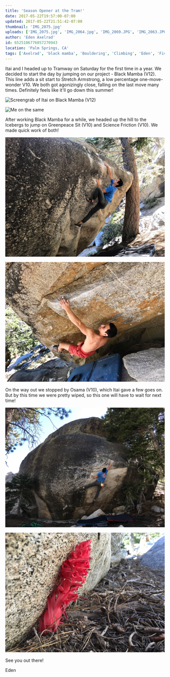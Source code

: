 ```yaml
---
title: 'Season Opener at the Tram!'
date: 2017-05-22T19:57:00-07:00
updated: 2017-05-22T21:51:42-07:00
thumbnail: 'IMG_2075.jpg'
uploads: ['IMG_2075.jpg', 'IMG_2064.jpg', 'IMG_2069.JPG', 'IMG_2063.JPG', 'IMG_2058.JPG', 'IMG_2059.JPG']
author: 'Eden Axelrad'
id: 6525106776057270943
location: 'Palm Springs, CA'
tags: ['Axelrad', 'black mamba', 'Bouldering', 'Climbing', 'Eden', 'Five', 'Five Ten', 'granite', 'Itai', 'Ten', 'Tramway']
---
```


Itai and I headed up to Tramway on Saturday for the first time in a year. We decided to start the day by jumping on our project - Black Mamba (V12). This line adds a sit start to Stretch Armstrong, a low percentage one-move-wonder V10. We both got agonizingly close, falling on the last move many times. Definitely feels like it'll go down this summer!

![Screengrab of Itai on Black Mamba (V12)](uploads/IMG_2075.jpg)

![Me on the same](uploads/IMG_2064.jpg)

After working Black Mamba for a while, we headed up the hill to the Icebergs to jump on Greenpeace Sit (V10) and Science Friction (V10). We made quick work of both!

![Itai sending Greenpeace Sit (V10)](uploads/IMG_2069.JPG)

![Me on Science Friction (V10)](uploads/IMG_2063.JPG)

On the way out we stopped by Osama (V10), which Itai gave a few goes on. But by this time we were pretty wiped, so this one will have to wait for next time!

![Itai sticking the opening move on Osama](uploads/IMG_2058.JPG)

![](uploads/IMG_2059.JPG)

See you out there!

Eden
